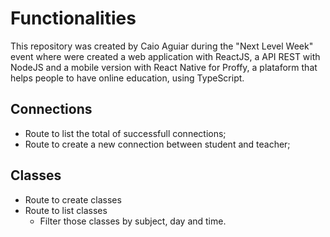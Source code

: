 # Functionalities
This repository was created by Caio Aguiar during the "Next Level Week" event where were created a web application with ReactJS, a API REST with NodeJS and a mobile version with React Native for Proffy, a plataform that helps people to have online education, using TypeScript.

## Connections

- Route to list the total of successfull connections;
- Route to create a new connection between student and teacher;

## Classes

- Route to create classes
- Route to list classes
    - Filter those classes by subject, day and time.